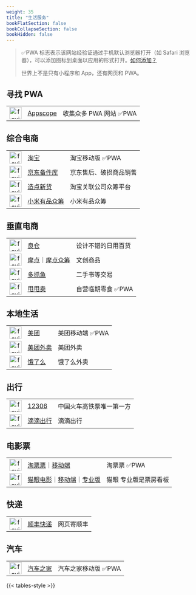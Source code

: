 ```yaml
---
weight: 35
title: "生活服务"
bookFlatSection: false
bookCollapseSection: false
bookHidden: false
---
```


> ✅PWA 标志表示该网站经验证通过手机默认浏览器打开（如 Safari 浏览器），可以添加图标到桌面以应用的形式打开。[如何添加？](https://support.apple.com/zh-cn/guide/iphone/iph42ab2f3a7/ios#aria-iph4f9a47bbc)
>
> 世界上不是只有小程序和 App，还有网页和 PWA。

## 寻找 PWA

|  |  |  |
| :----: | ---- | ---- |
| <img loading="lazy" width="32px" alt="favicon" src="https://favicon.im/appsco.pe"> | [Appscope](https://appsco.pe) | 收集众多 PWA 网站 ✅PWA |

## 综合电商

|  |  |  |
| :----: | ---- | ---- |
| <img loading="lazy" width="32px" alt="favicon" src="https://favicon.im/www.taobao.com"> | [淘宝](https://main.m.taobao.com/) | 淘宝移动版 ✅PWA |
| <img loading="lazy" width="32px" alt="favicon" src="https://favicon.im/www.jd.com"> | [京东备件库](https://paipai.m.jd.com/bjk/) | 京东售后、破损商品销售 |
| <img loading="lazy" width="32px" alt="favicon" src="https://favicon.im/www.tmall.com"> | [造点新货](https://pages.tmall.com/wow/z/aliyu/zao-home/index) | 淘宝关联公司众筹平台 |
| <img loading="lazy" width="32px" alt="favicon" src="https://favicon.im/www.xiaomiyoupin.com"> | [小米有品众筹](https://m.xiaomiyoupin.com/w/crowdfundV3?_rt=weex&pageid=9433&sign=e50311198e28d0dff1c5d38d97ad1aee&pdl=jianyu&noDL=1) | 小米有品众筹 |

## 垂直电商

|  |  |  |
| :----: | ---- | ---- |
| <img loading="lazy" width="32px" alt="favicon" src="https://favicon.im/www.iliangcang.com"> | [良仓](https://www.iliangcang.com/) | 设计不错的日用百货 |
| <img loading="lazy" width="32px" alt="favicon" src="https://favicon.im/www.modian.com"> | [摩点](https://www.modian.com/)<span class="oldline">｜</span>[摩点众筹](https://m.modian.com/project/list?category=all) | 文创商品 |
| <img loading="lazy" width="32px" alt="favicon" src="https://favicon.im/asset.duozhuayu.com"> | [多抓鱼](https://www.duozhuayu.com/) | 二手书等交易 |
| <img loading="lazy" width="32px" alt="favicon" src="https://favicon.im/h5.shuaishuaimai.com"> | [甩甩卖](http://h5.shuaishuaimai.com/#/) | 自营临期零食 ✅PWA |

## 本地生活

|  |  |  |
| :----: | ---- | ---- |
| <img loading="lazy" width="32px" alt="favicon" src="https://favicon.im/www.meituan.com"> | [美团](https://i.meituan.com/index/) | 美团移动端 ✅PWA |
| <img loading="lazy" width="32px" alt="favicon" src="https://favicon.im/h5.waimai.meituan.com"> | [美团外卖](https://h5.waimai.meituan.com/) | 美团外卖 |
| <img loading="lazy" width="32px" alt="favicon" src="https://favicon.im/h5.ele.me"> | [饿了么](https://h5.ele.me) | 饿了么外卖 |

## 出行

|  |  |  |
| :----: | ---- | ---- |
| <img loading="lazy" width="32px" alt="favicon" src="https://favicon.im/www.12306.cn"> | [12306](https://www.12306.cn/) | 中国火车高铁票唯一第一方 |
| <img loading="lazy" width="32px" alt="favicon" src="https://favicon.im/common.diditaxi.com.cn"> | [滴滴出行](http://common.diditaxi.com.cn/general/webEntry/?h=1#/) | 滴滴出行 |

## 电影票

|  |  |  |
| :----: | ---- | ---- |
| <img loading="lazy" width="32px" alt="favicon" src="https://favicon.im/www.taopiaopiao.com"> | [淘票票](https://www.taopiaopiao.com)<span class="oldline">｜</span>[移动端](https://m.taopiaopiao.com) | 淘票票 ✅PWA |
| <img loading="lazy" width="32px" alt="favicon" src="https://favicon.im/www.maoyan.com"> | [猫眼电影](https://www.maoyan.com/)<span class="oldline">｜</span>[移动端](https://i.maoyan.com/)<span class="oldline">｜</span>[专业版](https://piaofang.maoyan.com/dashboard) | 猫眼 专业版是票房看板 |

## 快递

|  |  |  |
| :----: | ---- | ---- |
| <img loading="lazy" width="32px" alt="favicon" src="https://favicon.im/www.sf-express.com"> | [顺丰快递](https://www.sf-express.com/chn/sc/ship/home) | 网页寄顺丰 |

## 汽车

|  |  |  |
| :----: | ---- | ---- |
| <img loading="lazy" width="32px" alt="favicon" src="https://favicon.im/m.autohome.com.cn"> | [汽车之家](https://m.autohome.com.cn/) | 汽车之家移动版 ✅PWA |


{{< tables-style >}}